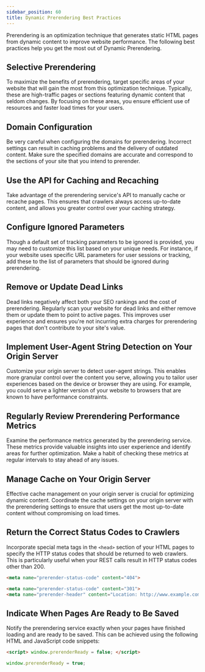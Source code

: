 ```yaml
---
sidebar_position: 60
title: Dynamic Prerendering Best Practices
---
```


Prerendering is an optimization technique that generates static HTML pages from dynamic content to improve website performance. The following best practices help you get the most out of Dynamic Prerendering.

## Selective Prerendering

To maximize the benefits of prerendering, target specific areas of your website that will gain the most from this optimization technique. Typically, these are high-traffic pages or sections featuring dynamic content that seldom changes. By focusing on these areas, you ensure efficient use of resources and faster load times for your users.

## Domain Configuration

Be very careful when configuring the domains for prerendering. Incorrect settings can result in caching problems and the delivery of outdated content. Make sure the specified domains are accurate and correspond to the sections of your site that you intend to prerender.

## Use the API for Caching and Recaching

Take advantage of the prerendering service's API to manually cache or recache pages. This ensures that crawlers always access up-to-date content, and allows you greater control over your caching strategy.

## Configure Ignored Parameters

Though a default set of tracking parameters to be ignored is provided, you may need to customize this list based on your unique needs. For instance, if your website uses specific URL parameters for user sessions or tracking, add these to the list of parameters that should be ignored during prerendering.

## Remove or Update Dead Links

Dead links negatively affect both your SEO rankings and the cost of prerendering. Regularly scan your website for dead links and either remove them or update them to point to active pages. This improves user experience and ensures you're not incurring extra charges for prerendering pages that don't contribute to your site's value.

## Implement User-Agent String Detection on Your Origin Server

Customize your origin server to detect user-agent strings. This enables more granular control over the content you serve, allowing you to tailor user experiences based on the device or browser they are using. For example, you could serve a lighter version of your website to browsers that are known to have performance constraints.

## Regularly Review Prerendering Performance Metrics

Examine the performance metrics generated by the prerendering service. These metrics provide valuable insights into user experience and identify areas for further optimization. Make a habit of checking these metrics at regular intervals to stay ahead of any issues.

## Manage Cache on Your Origin Server

Effective cache management on your origin server is crucial for optimizing dynamic content. Coordinate the cache settings on your origin server with the prerendering settings to ensure that users get the most up-to-date content without compromising on load times.

## Return the Correct Status Codes to Crawlers

Incorporate special meta tags in the `<head>` section of your HTML pages to specify the HTTP status codes that should be returned to web crawlers. This is particularly useful when your REST calls result in HTTP status codes other than 200.

```html
<meta name="prerender-status-code" content="404">
```

```html
<meta name="prerender-status-code" content="301">
<meta name="prerender-header" content="Location: http://www.example.com">
```

## Indicate When Pages Are Ready to Be Saved

Notify the prerendering service exactly when your pages have finished loading and are ready to be saved. This can be achieved using the following HTML and JavaScript code snippets:

```html
<script> window.prerenderReady = false; </script>
```

```javascript
window.prerenderReady = true;
```
